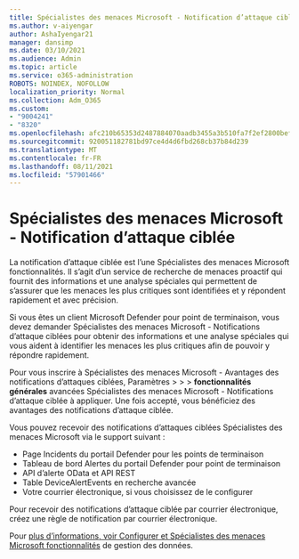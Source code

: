 ```yaml
---
title: Spécialistes des menaces Microsoft - Notification d’attaque ciblée
ms.author: v-aiyengar
author: AshaIyengar21
manager: dansimp
ms.date: 03/10/2021
ms.audience: Admin
ms.topic: article
ms.service: o365-administration
ROBOTS: NOINDEX, NOFOLLOW
localization_priority: Normal
ms.collection: Adm_O365
ms.custom:
- "9004241"
- "8320"
ms.openlocfilehash: afc210b65353d2487884070aadb3455a3b510fa7f2ef2800bef31cb77a5f1751
ms.sourcegitcommit: 920051182781bd97ce4d4d6fbd268cb37b84d239
ms.translationtype: MT
ms.contentlocale: fr-FR
ms.lasthandoff: 08/11/2021
ms.locfileid: "57901466"
---
```

# <a name="microsoft-threat-experts---targeted-attack-notification"></a>Spécialistes des menaces Microsoft - Notification d’attaque ciblée

La notification d’attaque ciblée est l’une Spécialistes des menaces Microsoft fonctionnalités. Il s’agit d’un service de recherche de menaces proactif qui fournit des informations et une analyse spéciales qui permettent de s’assurer que les menaces les plus critiques sont identifiées et y répondent rapidement et avec précision.

Si vous êtes un client Microsoft Defender pour point de terminaison, vous devez demander Spécialistes des menaces Microsoft - Notifications d’attaque ciblées pour obtenir des informations et une analyse spéciales qui vous aident à identifier les menaces les plus critiques afin de pouvoir y répondre rapidement.

Pour vous inscrire à Spécialistes des menaces Microsoft - Avantages des notifications d’attaques ciblées, Paramètres   >    >    >  **fonctionnalités générales** avancées Spécialistes des menaces Microsoft - Notifications d’attaque ciblée à appliquer. Une fois accepté, vous bénéficiez des avantages des notifications d’attaque ciblée.

Vous pouvez recevoir des notifications d’attaques ciblées Spécialistes des menaces Microsoft via le support suivant :

- Page Incidents du portail Defender pour les points de terminaison
- Tableau de bord Alertes du portail Defender pour point de terminaison
- API d’alerte OData et API REST
- Table DeviceAlertEvents en recherche avancée
- Votre courrier électronique, si vous choisissez de le configurer

Pour recevoir des notifications d’attaque ciblée par courrier électronique, créez une règle de notification par courrier électronique. 

Pour [plus d’informations, voir Configurer et Spécialistes des menaces Microsoft fonctionnalités](https://docs.microsoft.com/windows/security/threat-protection/microsoft-defender-atp/configure-microsoft-threat-experts) de gestion des données.
